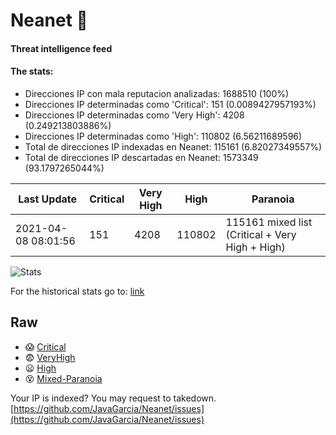 # Neanet :hocho:
#### Threat intelligence feed
#### The stats:

- Direcciones IP con mala reputacion analizadas: 1688510 (100%)
- Direcciones IP determinadas como 'Critical':  151 (0.0089427957193%)
- Direcciones IP determinadas como 'Very High':  4208 (0.249213803886%)
- Direcciones IP determinadas como 'High':  110802 (6.56211689596)
- Total de direcciones IP indexadas en Neanet:  115161 (6.82027349557%)
- Total de direcciones IP descartadas en Neanet:  1573349 (93.1797265044%)

| Last Update | Critical | Very High | High | Paranoia |
| --- | --- | --- | --- | --- |
| 2021-04-08 08:01:56 | 151 | 4208 | 110802 | 115161 mixed list (Critical + Very High + High)|

![Stats](https://docs.google.com/spreadsheets/d/e/2PACX-1vSnaNMIXVabIpDJjufMlzH7poXnshF3mgd8Is1g9ytUEzVsP5my4Trn8f-xkoLLQ38xpL3HtmUexLo6/pubchart?oid=501124687&format=image)

For the historical stats go to: [link](/stats.csv)
## Raw
- :scream: [Critical](https://raw.githubusercontent.com/JavaGarcia/Neanet/master/blacklists/neanet_critical.txt)
- :fearful: [VeryHigh](https://raw.githubusercontent.com/JavaGarcia/Neanet/master/blacklists/neanet_veryHigh.txtt)
- :frowning: [High](https://raw.githubusercontent.com/JavaGarcia/Neanet/master/blacklists/neanet_high.txt)
- :dizzy_face: [Mixed-Paranoia](https://raw.githubusercontent.com/JavaGarcia/Neanet/master/blacklists/neanet_all.txt)


Your IP is indexed? You may request to takedown. [https://github.com/JavaGarcia/Neanet/issues](https://github.com/JavaGarcia/Neanet/issues)































































































































































































































































































































































































































































































































































































































































































































































































































































































































































































































































































































































































































































































































































































































































































































































































































































































































































































































































































































































































































































































































































































































































































































































































































































































































































































































































































































































































































































































































































































































































































































































































































































































































































































































































































































































































































































































































































































































































































































































































































































































































































































































































































































































































































































































































































































































































































































































































































































































































































































































































































































































































































































































































































































































































































































































































































































